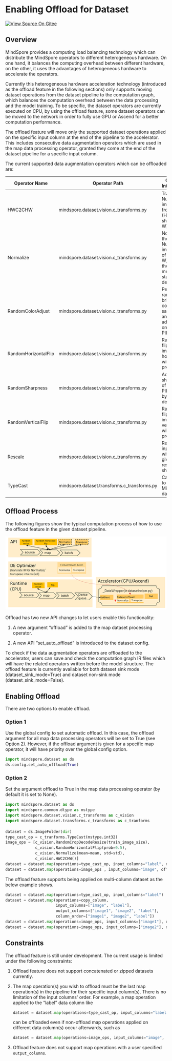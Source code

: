 # Enabling Offload for Dataset

[![View Source On Gitee](https://mindspore-website.obs.cn-north-4.myhuaweicloud.com/website-images/r1.7/resource/_static/logo_source_en.png)](https://gitee.com/mindspore/docs/blob/r1.7/docs/mindspore/source_en/design/dataset_offload.md)

## Overview

MindSpore provides a computing load balancing technology which can distribute the MindSpore operators to different heterogeneous hardware. On one hand, it balances the computing overhead between different hardware, on the other, it uses the advantages of heterogeneous hardware to accelerate the operators.

Currently this heterogeneous hardware acceleration technology (introduced as the offload feature in the following sections) only supports moving dataset operations from the dataset pipeline to the computation graph, which balances the computation overhead between the data processing and the model training. To be specific, the dataset operators are currently executed on CPU, by using the offload feature, some dataset operators can be moved to the network in order to fully use GPU or Ascend for a better computation performance.

The offload feature will move only the supported dataset operations applied on the specific input column at the end of the pipeline to the accelerator. This includes consecutive data augmentation operators which are used in the map data processing operator, granted they come at the end of the dataset pipeline for a specific input column.

The current supported data augmentation operators which can be offloaded are:

| Operator Name        | Operator Path                                | Operator Introduction                                                                               |
| -------------------- | -------------------------------------------- | --------------------------------------------------------------------------------------------------- |
| HWC2CHW              | mindspore.dataset.vision.c_transforms.py     | Transpose a Numpy image array from shape (H, W, C) to shape (C, H, W)                               |
| Normalize            | mindspore.dataset.vision.c_transforms.py     | Normalize the input Numpy image array of shape (H, W, C) with the given mean and standard deviation |
| RandomColorAdjust    | mindspore.dataset.vision.c_transforms.py     | Perform a random brightness, contrast, saturation, and hue adjustment on the input PIL image        |
| RandomHorizontalFlip | mindspore.dataset.vision.c_transforms.py     | Randomly flip the input image horizontally with a given probability                                 |
| RandomSharpness      | mindspore.dataset.vision.c_transforms.py     | Adjust the sharpness of the input PIL Image by a random degree                                      |
| RandomVerticalFlip   | mindspore.dataset.vision.c_transforms.py     | Randomly flip the input image vertically with a given probability                                   |
| Rescale              | mindspore.dataset.vision.c_transforms.py     | Rescale the input image with the given rescale and shift                                            |
| TypeCast             | mindspore.dataset.transforms.c_transforms.py | Cast tensor to a given MindSpore data type                                                          |

## Offload Process

The following figures show the typical computation process of how to use the offload feature in the given dataset pipeline.

![offload](images/offload_process.PNG)

Offload has two new API changes to let users enable this functionality:

1. A new argument “offload” is added to the map dataset processing operator.

2. A new API “set_auto_offload” is introduced to the dataset config.

To check if the data augmentation operators are offloaded to the accelerator, users can save and check the computation graph IR files which will have the related operators written before the model structure. The offload feature is currently available for both dataset sink mode (dataset_sink_mode=True) and dataset non-sink mode (dataset_sink_mode=False).

## Enabling Offload

There are two options to enable offload.  

### Option 1

Use the global config to set automatic offload. In this case, the offload argument for all map data processing operators will be set to True (see Option 2). However, if the offload argument is given for a specific map operator, it will have priority over the global config option.

```python
import mindspore.dataset as ds
ds.config.set_auto_offload(True)
```

### Option 2

Set the argument offload to True in the map data processing operator (by default it is set to None).  

```python
import mindspore.dataset as ds
import mindspore.common.dtype as mstype
import mindspore.dataset.vision.c_transforms as c_vision
import mindspore.dataset.transforms.c_transforms as c_tranforms

dataset = ds.ImageFolder(dir)
type_cast_op = c_tranforms.TypeCast(mstype.int32)
image_ops = [c_vision.RandomCropDecodeResize(train_image_size),
             c_vision.RandomHorizontalFlip(prob=0.5),
             c_vision.Normalize(mean=mean, std=std),
             c_vision.HWC2CHW()]
dataset = dataset.map(operations=type_cast_op, input_columns="label", offload=True)
dataset = dataset.map(operations=image_ops , input_columns="image", offload=True)
```

The offload feature supports being applied on multi-column dataset as the below example shows.

```python
dataset = dataset.map(operations=type_cast_op, input_columns="label")
dataset = dataset.map(operations=copy_column,
                      input_columns=["image", "label"],
                      output_columns=["image1", "image2", "label"],
                      column_order=["image1", "image2", "label"])
dataset = dataset.map(operations=image_ops, input_columns=["image1"], offload=True)
dataset = dataset.map(operations=image_ops, input_columns=["image2"], offload=True)
```

## Constraints

The offload feature is still under development. The current usage is limited under the following constraints:

1. Offload feature does not support concatenated or zipped datasets currently.  

2. The map operation(s) you wish to offload must be the last map operation(s) in the pipeline for their specific input column(s). There is no limitation of the input columns' order. For example, a map operation applied to the “label” data column like

    ```python
    dataset = dataset.map(operations=type_cast_op, input_columns="label", offload=True)
    ```

    can be offloaded even if non-offload map operations applied on different data column(s) occur afterwards, such as

    ```python
    dataset = dataset.map(operations=image_ops, input_columns="image", offload=False)
    ```

3. Offload feature does not support map operations with a user specified `output_columns`.
